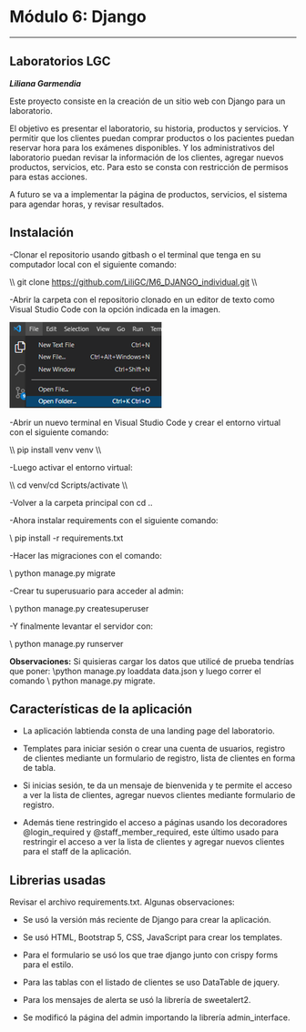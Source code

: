 # Módulo 6: Django
---

## Laboratorios LGC

***Liliana Garmendia***

Este proyecto consiste en la creación de un sitio web con Django para un laboratorio.

El objetivo es presentar el laboratorio, su historia, productos y servicios. Y permitir que los clientes puedan comprar productos o los pacientes puedan reservar hora para los exámenes disponibles. Y los administrativos del laboratorio puedan revisar la información de los clientes, agregar nuevos productos, servicios, etc. Para esto se consta con restricción de permisos para estas acciones.

A futuro se va a implementar la página de productos, servicios, el sistema para agendar horas, y revisar resultados.


## Instalación

-Clonar el repositorio usando gitbash o el terminal que tenga en su computador local con el siguiente comando:

\\\ git clone https://github.com/LiliGC/M6_DJANGO_individual.git \\\

-Abrir la carpeta con el repositorio clonado en un editor de texto como Visual Studio Code con la opción indicada en la imagen.

![vscode](labtienda/static/img/visualcode.png)

-Abrir un nuevo terminal en Visual Studio Code y crear el entorno virtual con el siguiente comando:

\\\ pip install venv venv \\\

-Luego activar el entorno virtual:

\\\ cd venv/cd Scripts/activate \\\

-Volver a la carpeta principal con cd ..

-Ahora instalar requirements con el siguiente comando:

\ pip install -r requirements.txt

-Hacer las migraciones con el comando:

\ python manage.py migrate

-Crear tu superusuario para acceder al admin:

\ python manage.py createsuperuser

-Y finalmente levantar el servidor con:

\ python manage.py runserver

**Observaciones:** Si quisieras cargar los datos que utilicé de prueba tendrías que poner: \python manage.py loaddata data.json  y luego correr el comando \ python manage.py migrate.

## Características de la aplicación

* La aplicación labtienda  consta de una landing page del laboratorio.

* Templates para iniciar sesión o crear una cuenta de usuarios, registro de clientes mediante un formulario de registro, lista de clientes en forma de tabla. 

* Si inicias sesión, te da un mensaje de bienvenida y te permite el acceso a  ver la lista de clientes, agregar nuevos clientes mediante formulario de registro.

* Además tiene restringido el acceso a páginas usando los decoradores @login_required y @staff_member_required, este último usado para restringir el acceso a ver la lista de clientes y agregar nuevos clientes para el staff de la aplicación.

## Librerias usadas

Revisar el archivo requirements.txt. Algunas observaciones:

* Se usó la versión más reciente de Django para crear la aplicación.

* Se usó HTML, Bootstrap 5, CSS, JavaScript para crear los templates.

* Para el formulario se usó los que trae django junto con crispy forms para el estilo.

* Para las tablas con el listado de clientes se uso DataTable de jquery.

* Para los mensajes de alerta se usó la librería de sweetalert2.

* Se modificó la página del admin importando la librería admin_interface.
